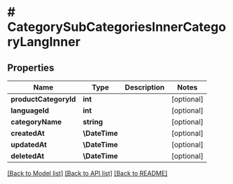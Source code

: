 # # CategorySubCategoriesInnerCategoryLangInner

## Properties

Name | Type | Description | Notes
------------ | ------------- | ------------- | -------------
**productCategoryId** | **int** |  | [optional]
**languageId** | **int** |  | [optional]
**categoryName** | **string** |  | [optional]
**createdAt** | **\DateTime** |  | [optional]
**updatedAt** | **\DateTime** |  | [optional]
**deletedAt** | **\DateTime** |  | [optional]

[[Back to Model list]](../../README.md#models) [[Back to API list]](../../README.md#endpoints) [[Back to README]](../../README.md)
